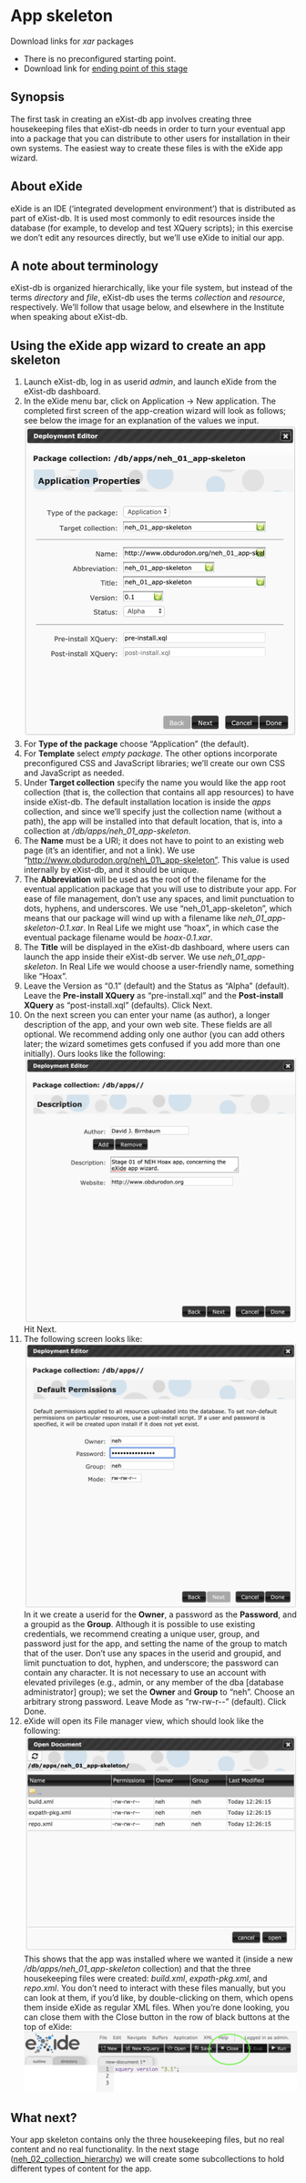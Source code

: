 # App skeleton

Download links for *xar* packages

* There is no preconfigured starting point.
* Download link for [ending point of this stage](neh_01_app-skeleton-0.1.xar)

## Synopsis

The first task in creating an eXist-db app involves creating three housekeeping files that eXist-db needs in order to turn your eventual app into a package that you can distribute to other users for installation in their own systems. The easiest way to create these files is with the eXide app wizard. 

## About eXide

eXide is an IDE (‘integrated development environment’) that is distributed as part of eXist-db. It is used most commonly to edit resources inside the database (for example, to develop and test XQuery scripts); in this exercise we don’t edit any resources directly, but we’ll use eXide to initial our app.

## A note about terminology

eXist-db is organized hierarchically, like your file system, but instead of the terms *directory* and *file*, eXist-db uses the terms *collection* and *resource*, respectively. We’ll follow that usage below, and elsewhere in the Institute when speaking about eXist-db.

## Using the eXide app wizard to create an app skeleton

1. Launch eXist-db, log in as userid *admin*, and launch eXide from the eXist-db dashboard.
2. In the eXide menu bar, click on Application → New application. The completed first screen of the app-creation wizard will look as follows; see below the image for an explanation of the values we input.
![Wizard, screen 1](images/eXide-app-wizard_01.png)
2. For **Type of the package** choose “Application” (the default). 
3. For **Template** select *empty package*. The other options incorporate preconfigured CSS and JavaScript libraries; we’ll create our own CSS and JavaScript as needed.
4. Under **Target collection** specify the name you would like the app root collection (that is, the collection that contains all app resources) to have inside eXist-db. The default installation location is inside the *apps* collection, and since we’ll specify just the collection name (without a path), the app will be installed into that default location, that is, into a collection at */db/apps/neh\_01\_app-skeleton*.
5. The **Name** must be a URI; it does not have to point to an existing web page (it’s an identifier, and not a link). We use “http://www.obdurodon.org/neh\_01\_app-skeleton”. This value is used internally by eXist-db, and it should be unique.
6. The **Abbreviation** will be used as the root of the filename for the eventual application package that you will use to distribute your app. For ease of file management, don’t use any spaces, and limit punctuation to dots, hyphens, and underscores. We use “neh\_01\_app-skeleton”, which means that our package will wind up with a filename like *neh\_01\_app-skeleton-0.1.xar*. In Real Life we might use “hoax”, in which case the eventual package filename would be *hoax-0.1.xar*.
7. The **Title** will be displayed in the eXist-db dashboard, where users can launch the app inside their eXist-db server. We use *neh\_01\_app-skeleton*. In Real Life we would choose a user-friendly name, something like “Hoax”.
8.  Leave the Version as “0.1” (default) and the Status as “Alpha” (default). Leave the **Pre-install XQuery** as “pre-install.xql” and the **Post-install XQuery** as “post-install.xql” (defaults). Click Next.
9. On the next screen you can enter your name (as author), a longer description of the app, and your own web site. These fields are all optional. We recommend adding only one author (you can add others later; the wizard sometimes gets confused if you add more than one initially). Ours looks like the following:
![Wizard, screen 2](images/eXide-app-wizard_02.png)
Hit Next.
10. The following screen looks like:
![Wizard, screen 3](images/eXide-app-wizard_03.png)
In it we create a userid for the **Owner**, a password as the **Password**, and a groupid as the **Group**. Although it is possible to use existing credentials, we recommend creating a unique user, group, and password just for the app, and setting the name of the group to match that of the user. Don’t use any spaces in the userid and groupid, and limit punctuation to dot, hyphen, and underscore; the password can contain any character. It is not necessary to use an account with elevated privileges (e.g., admin, or any member of the dba [database administrator] group); we set the **Owner** and **Group** to “neh”. Choose an arbitrary strong password. Leave Mode as “rw-rw-r--” (default). Click Done.
11. eXide will open its File manager view, which should look like the following:
![Wizard, screen 4](images/eXide-app-wizard_04.png)
This shows that the app was installed where we wanted it (inside a new */db/apps/neh\_01\_app-skeleton* collection) and that the three housekeeping files were created: *build.xml*, *expath-pkg.xml*, and *repo.xml*. You don’t need to interact with these files manually, but you can look at them, if you’d like, by double-clicking on them, which opens them inside eXide as regular XML files. When you’re done looking, you can close them with the Close button in the row of black buttons at the top of eXide:
![Wizard, screen 5](images/eXide-app-wizard_05.png)

## What next?

Your app skeleton contains only the three housekeeping files, but no real content and no real functionality. In the next stage ([neh\_02\_collection_hierarchy](neh_02_collection_hierarchy.md)) we will create some subcollections to hold different types of content for the app.